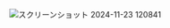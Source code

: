 ![スクリーンショット 2024-11-23 120841](https://github.com/user-attachments/assets/9d2a1044-0975-407a-926d-0cddd285067d)
